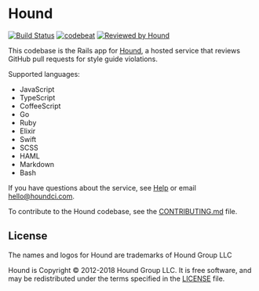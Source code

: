 # Hound

[![Build Status](https://circleci.com/gh/houndci/hound.svg?style=shield)](https://circleci.com/gh/houndci/hound)
[![codebeat](https://codebeat.co/badges/4d0a821d-1f2c-4e68-90ec-597e533802a4)](https://codebeat.co/projects/github-com-thoughtbot-hound)
[![Reviewed by Hound](https://img.shields.io/badge/Reviewed_by-Hound-8E64B0.svg)](https://houndci.com)

This codebase is the Rails app for
[Hound](http://houndci.com),
a hosted service
that reviews GitHub pull requests
for style guide violations.

Supported languages:
- JavaScript
- TypeScript
- CoffeeScript
- Go
- Ruby
- Elixir
- Swift
- SCSS
- HAML
- Markdown
- Bash 

If you have questions about the service,
see [Help] or email [hello@houndci.com].

To contribute to the Hound codebase,
see the [CONTRIBUTING.md] file.

[Help]: https://houndci.com/help
[hello@houndci.com]: mailto:hello@houndci.com
[CONTRIBUTING.md]: CONTRIBUTING.md

## License

The names and logos for Hound are trademarks of Hound Group LLC

Hound is Copyright © 2012-2018 Hound Group LLC. It is free software, and may be
redistributed under the terms specified in the [LICENSE](LICENSE) file.

